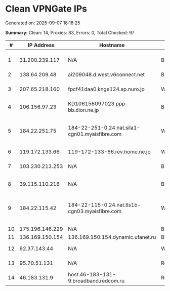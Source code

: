 # Clean VPNGate IPs
Generated on: 2025-09-07 18:18:25

**Summary:** Clean: 14, Proxies: 83, Errors: 0, Total Checked: 97

| # | IP Address | Hostname | Type | Country | Provider |
|---|------------|----------|------|---------|----------|
| 1 | 31.200.239.117 | N/A | Business | RU | Natalia Sergeevna Filicheva |
| 2 | 138.64.209.48 | ai209048.d.west.v6connect.net | Business | JP | Asahi Net |
| 3 | 207.65.218.160 | fpcf41daa0.knge124.ap.nuro.jp | Wireless | JP | Sony Network Communications Inc. |
| 4 | 106.156.97.23 | KD106156097023.ppp-bb.dion.ne.jp | Business | JP | KDDI CORPORATION |
| 5 | 184.22.251.75 | 184-22-251-0.24.nat.sila1-cgn01.myaisfibre.com | Wireless | TH | ADVANCED WIRELESS NETWORK COMPANY LIMITED |
| 6 | 119.172.133.66 | 119-172-133-66.rev.home.ne.jp | Wireless | JP | JCOM Co., Ltd. |
| 7 | 103.230.213.253 | N/A | Business | CN | China Unicom Beijing Province Network |
| 8 | 39.115.110.216 | N/A | Business | KR | SK Broadband Co Ltd |
| 9 | 184.22.115.42 | 184-22-115-0.24.nat.tls1b-cgn03.myaisfibre.com | Wireless | TH | ADVANCED WIRELESS NETWORK COMPANY LIMITED |
| 10 | 175.196.146.229 | N/A | Business | KR | Korea Telecom |
| 11 | 136.169.150.154 | 136.169.150.154.dynamic.ufanet.ru | Business | RU | JSC "Ufanet" |
| 12 | 92.37.143.44 | N/A | Wireless | RU | PJSC Rostelecom |
| 13 | 95.70.51.131 | N/A | Residential | RU | PJSC Rostelecom |
| 14 | 46.183.131.9 | host.46-183-131-9.broadband.redcom.ru | Residential | RU | JSC "Redcom-lnternet" |
